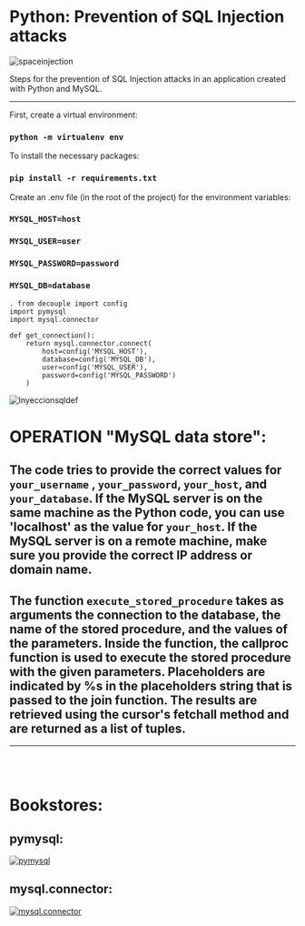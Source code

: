 # Python: Prevention of SQL Injection attacks
![spaceinjection](https://user-images.githubusercontent.com/90658763/183930258-9bf68857-712c-49fa-85ae-b468ca17e2fc.gif)

Steps for the prevention of SQL Injection attacks in an application created with Python and MySQL.

<hr/>

First, create a virtual environment:
### `python -m virtualenv env`

To install the necessary packages:
### `pip install -r requirements.txt`

Create an .env file (in the root of the project) for the environment variables:

### `MYSQL_HOST=host`
### `MYSQL_USER=user`
### `MYSQL_PASSWORD=password`
### `MYSQL_DB=database`

```console
. from decouple import config
import pymysql
import mysql.connector

def get_connection():
    return mysql.connector.connect(
        host=config('MYSQL_HOST'),        
        database=config('MYSQL_DB'),
        user=config('MYSQL_USER'),
        password=config('MYSQL_PASSWORD')
    )
```

![Inyeccionsqldef](https://user-images.githubusercontent.com/90658763/183928503-53df4acb-6de0-486f-b41a-f8a1335374a8.png)

# OPERATION "MySQL data store":

## The code tries to provide the correct values ​​for ```your_username``` , ```your_password```, ```your_host```, and ```your_database```. If the MySQL server is on the same machine as the Python code, you can use 'localhost' as the value for ```your_host```. If the MySQL server is on a remote machine, make sure you provide the correct IP address or domain name.

## The function ```execute_stored_procedure``` takes as arguments the connection to the database, the name of the stored procedure, and the values ​​of the parameters. Inside the function, the callproc function is used to execute the stored procedure with the given parameters. Placeholders are indicated by %s in the placeholders string that is passed to the join function. The results are retrieved using the cursor's fetchall method and are returned as a list of tuples.

<hr/>

<br/><br/>

# Bookstores:
## pymysql:
 [![pymysql ](https://user-images.githubusercontent.com/90658763/232776563-2dfbe1b5-8dd3-4cab-9446-1c2f99bb2049.png)](https://pypi.org/project/pymysql/)

## mysql.connector:
[![mysql.connector](https://user-images.githubusercontent.com/90658763/232777656-87133a22-8239-4796-91b8-ca535c452000.png)](https://www.mysql.com/products/connector/)

